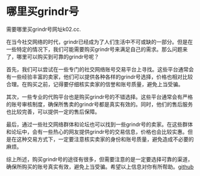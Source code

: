 # 哪里买grindr号

需要哪里买grindr号网址k02.cc.

在当今社交网络的时代，grindr已经成为了人们生活中不可或缺的一部分。但是在一些特定的情况下，我们可能需要购买grindr号来满足自己的需求。那么问题来了，哪里可以购买到可靠的grindr号呢？

首先，我们可以尝试在一些专门的社交网络账号交易平台上寻找。这些平台通常会有一些经验丰富的卖家，他们可以提供各种各样的grindr号选择，价格也相对比较合理。在购买之前，记得要仔细核实卖家的信誉和账号质量，避免上当受骗。

其次，一些专业的代购平台也是购买grindr号的不错选择。这些平台通常会有严格的账号审核制度，确保所售卖的grindr号都是真实有效的。同时，他们的售后服务也比较完善，可以提供一定的售后保障。

最后，通过一些社交网络群体和论坛也可以找到一些grindr号的卖家。在这些群体和论坛中，会有一些热心的网友提供grindr号的交易信息，价格也会比较实惠。但是在这种交易方式下，一定要注意核实卖家的身份和账号质量，避免造成不必要的麻烦。

综上所述，购买grindr号的途径有很多，但需要注意的是一定要选择可靠的渠道，确保所购买的账号真实有效，避免上当受骗。希望以上信息对你有所帮助。[github](https://github.com)